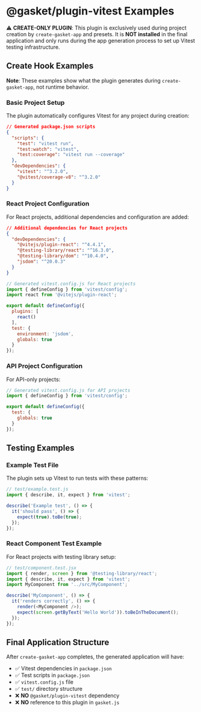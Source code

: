 # @gasket/plugin-vitest Examples

⚠️ **CREATE-ONLY PLUGIN**: This plugin is exclusively used during project creation by `create-gasket-app` and presets. It is **NOT installed** in the final application and only runs during the app generation process to set up Vitest testing infrastructure.

## Create Hook Examples

**Note**: These examples show what the plugin generates during `create-gasket-app`, not runtime behavior.

### Basic Project Setup

The plugin automatically configures Vitest for any project during creation:

```json
// Generated package.json scripts
{
  "scripts": {
    "test": "vitest run",
    "test:watch": "vitest",
    "test:coverage": "vitest run --coverage"
  },
  "devDependencies": {
    "vitest": "^3.2.0",
    "@vitest/coverage-v8": "^3.2.0"
  }
}
```

### React Project Configuration

For React projects, additional dependencies and configuration are added:

```json
// Additional dependencies for React projects
{
  "devDependencies": {
    "@vitejs/plugin-react": "^4.4.1",
    "@testing-library/react": "^16.3.0",
    "@testing-library/dom": "^10.4.0",
    "jsdom": "^20.0.3"
  }
}
```

```js
// Generated vitest.config.js for React projects
import { defineConfig } from 'vitest/config';
import react from '@vitejs/plugin-react';

export default defineConfig({
  plugins: [
    react()
  ],
  test: {
    environment: 'jsdom',
    globals: true
  }
});
```

### API Project Configuration

For API-only projects:

```js
// Generated vitest.config.js for API projects
import { defineConfig } from 'vitest/config';

export default defineConfig({
  test: {
    globals: true
  }
});
```

## Testing Examples

### Example Test File

The plugin sets up Vitest to run tests with these patterns:

```js
// test/example.test.js
import { describe, it, expect } from 'vitest';

describe('Example test', () => {
  it('should pass', () => {
    expect(true).toBe(true);
  });
});
```

### React Component Test Example

For React projects with testing library setup:

```js
// test/component.test.jsx
import { render, screen } from '@testing-library/react';
import { describe, it, expect } from 'vitest';
import MyComponent from '../src/MyComponent';

describe('MyComponent', () => {
  it('renders correctly', () => {
    render(<MyComponent />);
    expect(screen.getByText('Hello World')).toBeInTheDocument();
  });
});
```

## Final Application Structure

After `create-gasket-app` completes, the generated application will have:

- ✅ Vitest dependencies in `package.json`
- ✅ Test scripts in `package.json`
- ✅ `vitest.config.js` file
- ✅ `test/` directory structure
- ❌ **NO** `@gasket/plugin-vitest` dependency
- ❌ **NO** reference to this plugin in `gasket.js`
